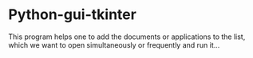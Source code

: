 # Python-gui-tkinter
This program helps one to add the documents or applications to the list, which we want to open simultaneously or frequently and run it...
